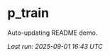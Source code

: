 # p_train

Auto-updating README demo.

<!--START_SECTION:status-->
_Last run: 2025-09-01 16:43 UTC_
<!--END_SECTION:status-->































































































































































































































































